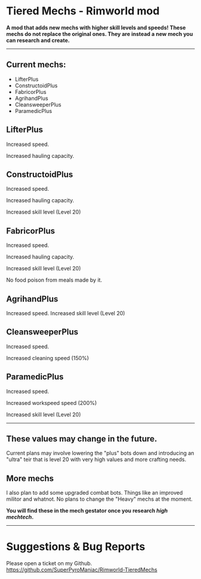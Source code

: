 # Tiered Mechs - Rimworld mod

**A mod that adds new mechs with higher skill levels and speeds! These mechs do not replace the original ones. They are instead a new mech you can research and create.**

----------

## Current mechs:
- LifterPlus
- ConstructoidPlus
- FabricorPlus
- AgrihandPlus
- CleansweeperPlus
- ParamedicPlus

## **LifterPlus**

Increased speed.

Increased hauling capacity.

## **ConstructoidPlus**

Increased speed.

Increased hauling capacity.

Increased skill level (Level 20)

## **FabricorPlus**

Increased speed.

Increased hauling capacity.

Increased skill level (Level 20)

No food poison from meals made by it.

## **AgrihandPlus**

Increased speed.
Increased skill level (Level 20)

## **CleansweeperPlus**

Increased speed.

Increased cleaning speed (150%)

## **ParamedicPlus**

Increased speed.

Increased workspeed speed (200%)

Increased skill level (Level 20)

----------

## These values may change in the future.
Current plans may involve lowering the "plus" bots down and introducing an "ultra" teir that is level 20 with very high values and more crafting needs.

## More mechs
I also plan to add some upgraded combat bots. Things like an improved militor and whatnot. No plans to change the "Heavy" mechs at the moment.

**You will find these in the mech gestator once you research _high mechtech_.**

----------

# Suggestions & Bug Reports
Please open a ticket on my Github. 
https://github.com/SuperPyroManiac/Rimworld-TieredMechs
